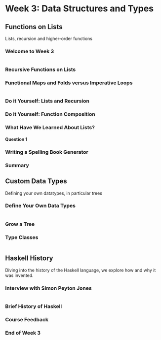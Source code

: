 # Week 3: Data Structures and Types

## Functions on Lists

Lists, recursion and higher-order functions

### Welcome to Week 3
```
```

### Recursive Functions on Lists

### Functional Maps and Folds versus Imperative Loops
```
```

### Do it Yourself: Lists and Recursion

### Do it Yourself: Function Composition

### What Have We Learned About Lists?

#### Question 1

### Writing a Spelling Book Generator

### Summary

## Custom Data Types

Defining your own datatypes, in particular trees

### Define Your Own Data Types
```
```

### Grow a Tree

### Type Classes
```
```

## Haskell History

Diving into the history of the Haskell language, we explore how and why it was invented.

### Interview with Simon Peyton Jones
```
```

### Brief History of Haskell

### Course Feedback

### End of Week 3
```
```
